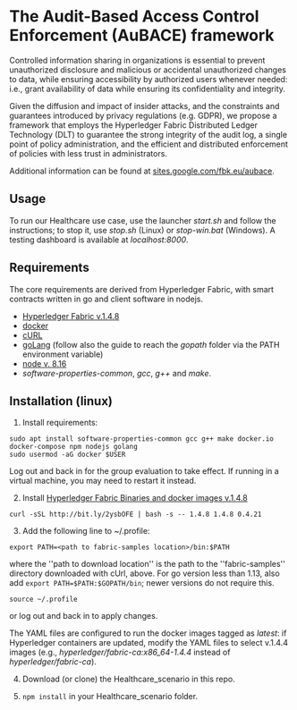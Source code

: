 # The Audit-Based Access Control Enforcement (AuBACE) framework

Controlled information sharing in organizations is essential to prevent unauthorized disclosure and malicious or accidental unauthorized changes to data, while ensuring accessibility by authorized users whenever needed: i.e., grant availability of data while ensuring its confidentiality and integrity.

Given the diffusion and impact of insider attacks, and the constraints and guarantees introduced by privacy regulations (e.g. GDPR), we propose a framework that employs the Hyperledger Fabric Distributed Ledger Technology (DLT) to guarantee the strong integrity of the audit log, a single point of policy administration, and the efficient and distributed enforcement of policies with less trust in administrators.

Additional information can be found at [sites.google.com/fbk.eu/aubace](https://sites.google.com/fbk.eu/aubace).

## Usage
To run our Healthcare use case, use the launcher *start.sh* and follow the instructions; to stop it, use *stop.sh* (Linux) or *stop-win.bat* (Windows). A testing dashboard is available at *localhost:8000*.

## Requirements

The core requirements are derived from Hyperledger Fabric, with smart contracts written in go and client software in nodejs.

* [Hyperledger Fabric v.1.4.8](https://hyperledger-fabric.readthedocs.io/en/release-1.4/install.html)
* [docker](https://docs.docker.com)
* [cURL](http://curl.haxx.se/download.html)
* [goLang](https://golang.org/dl/) (follow also the guide to reach the *gopath* folder via the PATH environment variable)
* [node v. 8.16](https://nodejs.org/dist/latest-v8.x)
* *software-properties-common*, *gcc*, *g++* and *make*.

## Installation (linux)

1.	Install requirements:

```shell
sudo apt install software-properties-common gcc g++ make docker.io docker-compose npm nodejs golang
sudo usermod -aG docker $USER
```

Log out and back in for the group evaluation to take effect. If running in a virtual machine, you may need to restart it instead.

2. Install [Hyperledger Fabric Binaries and docker images v.1.4.8](https://hyperledger-fabric.readthedocs.io/en/release-1.4/install.html)
```shell
curl -sSL http://bit.ly/2ysbOFE | bash -s -- 1.4.8 1.4.8 0.4.21
````

3. Add the following line to ~\/.profile:

```shell
export PATH=<path to fabric-samples location>/bin:$PATH
```

where the ''path to download location'' is the path to the ''fabric-samples'' directory downloaded with cUrl, above. For go version less than 1.13, also add `export PATH=$PATH:$GOPATH/bin`; newer versions do not require this.

```shell
source ~/.profile
```
or log out and back in to apply changes.

The YAML files are configured to run the docker images tagged as *latest*: if Hyperledger containers are updated, modify the YAML files to select v.1.4.4 images (e.g., *hyperledger/fabric-ca:x86_64-1.4.4* instead of *hyperledger/fabric-ca*). 

4.	Download (or clone) the Healthcare\_scenario in this repo.

5.	`npm install` in your Healthcare\_scenario folder.

